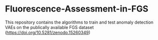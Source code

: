 # Fluorescence-Assessment-in-FGS
This repository contains the algorithms to train and test anomaly detection VAEs on the publically available FGS dataset (https://doi.org/10.5281/zenodo.15260349)
